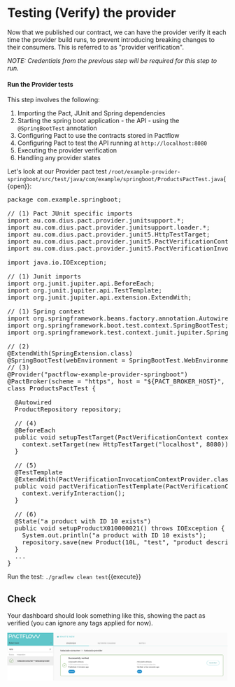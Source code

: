 # Testing (Verify) the provider

Now that we published our contract, we can have the provider verify it each time the provider build runs, to prevent introducing breaking changes to their consumers. This is referred to as "provider verification".

_NOTE: Credentials from the previous step will be required for this step to run._

#### Run the Provider tests

This step involves the following:

1. Importing the Pact, JUnit and Spring dependencies
1. Starting the spring boot application - the API - using the `@SpringBootTest` annotation
1. Configuring Pact to use the contracts stored in Pactflow
1. Configuring Pact to test the API running at `http://localhost:8080`
1. Executing the provider verification
1. Handling any provider states

Let's look at our Provider pact test `/root/example-provider-springboot/src/test/java/com/example/springboot/ProductsPactTest.java`{{open}}:

<pre class="file" >
package com.example.springboot;

// (1) Pact JUnit specific imports
import au.com.dius.pact.provider.junitsupport.*;
import au.com.dius.pact.provider.junitsupport.loader.*;
import au.com.dius.pact.provider.junit5.HttpTestTarget;
import au.com.dius.pact.provider.junit5.PactVerificationContext;
import au.com.dius.pact.provider.junit5.PactVerificationInvocationContextProvider;

import java.io.IOException;

// (1) Junit imports
import org.junit.jupiter.api.BeforeEach;
import org.junit.jupiter.api.TestTemplate;
import org.junit.jupiter.api.extension.ExtendWith;

// (1) Spring context
import org.springframework.beans.factory.annotation.Autowired;
import org.springframework.boot.test.context.SpringBootTest;
import org.springframework.test.context.junit.jupiter.SpringExtension;

// (2)
@ExtendWith(SpringExtension.class)
@SpringBootTest(webEnvironment = SpringBootTest.WebEnvironment.DEFINED_PORT)
// (3)
@Provider("pactflow-example-provider-springboot")
@PactBroker(scheme = "https", host = "${PACT_BROKER_HOST}", tags = {"master", "prod"}, providerTags = "master", enablePendingPacts = "true", authentication = @PactBrokerAuth(token = "${PACT_BROKER_TOKEN}"))
class ProductsPactTest {

  @Autowired
  ProductRepository repository;

  // (4)
  @BeforeEach
  public void setupTestTarget(PactVerificationContext context) {
    context.setTarget(new HttpTestTarget("localhost", 8080));
  }

  // (5)
  @TestTemplate
  @ExtendWith(PactVerificationInvocationContextProvider.class)
  public void pactVerificationTestTemplate(PactVerificationContext context) {
    context.verifyInteraction();
  }

  // (6)
  @State("a product with ID 10 exists")
  public void setupProductX010000021() throws IOException {
    System.out.println("a product with ID 10 exists");
    repository.save(new Product(10L, "test", "product description", "1.0.0"));
  }
  ...
}
</pre>

Run the test: `./gradlew clean test`{{execute}}


## Check

Your dashboard should look something like this, showing the pact as verified (you can ignore any tags applied for now).

![pactflow-dashboard-provider-verifier](./assets/pactflow-dashboard-provider-verified-prod.png)